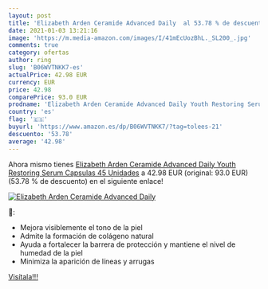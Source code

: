 ```yaml
---
layout: post
title: 'Elizabeth Arden Ceramide Advanced Daily  al 53.78 % de descuento'
date: 2021-01-03 13:21:16
image: 'https://m.media-amazon.com/images/I/41mEcUozBhL._SL200_.jpg'
comments: true
category: ofertas
author: ring
slug: 'B06WVTNKK7-es'
actualPrice: 42.98 EUR
currency: EUR
price: 42.98
comparePrice: 93.0 EUR
prodname: 'Elizabeth Arden Ceramide Advanced Daily Youth Restoring Serum Capsulas 45 Unidades'
country: 'es'
flag: '🇪🇸'
buyurl: 'https://www.amazon.es/dp/B06WVTNKK7/?tag=tolees-21'
descuento: '53.78'
average: '42.98'
---
```


Ahora mismo tienes [Elizabeth Arden Ceramide Advanced Daily Youth Restoring Serum Capsulas 45 Unidades](https://www.amazon.es/dp/B06WVTNKK7/?tag=tolees-21) a 42.98 EUR (original: 93.0 EUR) (53.78 %  de descuento) en el siguiente enlace!

[![Elizabeth Arden Ceramide Advanced Daily ](https://m.media-amazon.com/images/I/41mEcUozBhL._SL200_.jpg)](https://www.amazon.es/dp/B06WVTNKK7/?tag=tolees-21)

🔎:

- Mejora visiblemente el tono de la piel
- Admite la formación de colágeno natural
- Ayuda a fortalecer la barrera de protección y mantiene el nivel de humedad de la piel
- Minimiza la aparición de líneas y arrugas

[Visítala!!!](https://www.amazon.es/dp/B06WVTNKK7/?tag=tolees-21)
